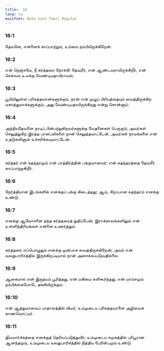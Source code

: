 ```yaml
---
title:  16
lang: ta
mainfont: Noto Sans Tamil Regular
---
```


###  16:1

தேவனே, என்னைக் காப்பாற்றும், உம்மை நம்பியிருக்கிறேன்.

###  16:2

என் நெஞ்சமே, நீ கர்த்தரை நோக்கி: தேவரீர், என் ஆண்டவராயிருக்கிறீர், என் செல்வம் உமக்கு வேண்டியதாயிராமல்;

###  16:3

பூமியிலுள்ள பரிசுத்தவான்களுக்கும், நான் என் முழுப் பிரியத்தையும் வைத்திருக்கிற மகாத்துமாக்களுக்கும், அது வேண்டியதாயிருக்கிறது என்று சொன்னாய்.

###  16:4

அந்நியதேவனை நாடிப் பின்பற்றுகிறவர்களுக்கு வேதனைகள் பெருகும்; அவர்கள் செலுத்துகிற இரத்த பானபலிகளை நான் செலுத்தமாட்டேன், அவர்கள் நாமங்களை என் உதடுகளினால் உச்சரிக்கவுமாட்டேன்.

###  16:5

கர்த்தர் என் சுதந்தரமும் என் பாத்திரத்தின் பங்குமானவர்; என் சுதந்தரத்தை தேவரீர் காப்பாற்றுகிறீர்.

###  16:6

நேர்த்தியான இடங்களில் எனக்குப் பங்கு கிடைத்தது; ஆம், சிறப்பான சுதந்தரம் எனக்கு உண்டு.

###  16:7

எனக்கு ஆலோசனை தந்த கர்த்தரைத் துதிப்பேன்; இராக்காலங்களிலும் என் உள்ளிந்திரியங்கள் என்னை உணர்த்தும்.

###  16:8

கர்த்தரை எப்பொழுதும் எனக்கு முன்பாக வைத்திருக்கிறேன்; அவர் என் வலதுபாரிசத்தில் இருக்கிறபடியால் நான் அசைக்கப்படுவதில்லை.

###  16:9

ஆகையால் என் இருதயம் பூரித்தது, என் மகிமை களிகூர்ந்தது; என் மாம்சமும் நம்பிக்கையோடே தங்கியிருக்கும்.

###  16:10

என் ஆத்துமாவைப் பாதாளத்தில் விடீர்; உம்முடைய பரிசுத்தவானை அழிவைக் காணவொட்டீர்.

###  16:11

ஜீவமார்க்கத்தை எனக்குத் தெரியப்படுத்துவீர்; உம்முடைய சமுகத்தில் பரிபூரண ஆனந்தமும், உம்முடைய வலதுபாரிசத்தில் நித்திய பேரின்பமும் உண்டு.

